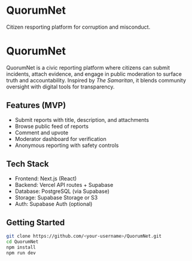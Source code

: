 # QuorumNet
Citizen resporting platform for corruption and misconduct.
# QuorumNet

QuorumNet is a civic reporting platform where citizens can submit incidents, attach evidence, and engage in public moderation to surface truth and accountability. Inspired by *The Samaritan*, it blends community oversight with digital tools for transparency.

## Features (MVP)
- Submit reports with title, description, and attachments
- Browse public feed of reports
- Comment and upvote
- Moderator dashboard for verification
- Anonymous reporting with safety controls

## Tech Stack
- Frontend: Next.js (React)
- Backend: Vercel API routes + Supabase
- Database: PostgreSQL (via Supabase)
- Storage: Supabase Storage or S3
- Auth: Supabase Auth (optional)

## Getting Started
```bash
git clone https://github.com/<your-username>/QuorumNet.git
cd QuorumNet
npm install
npm run dev
